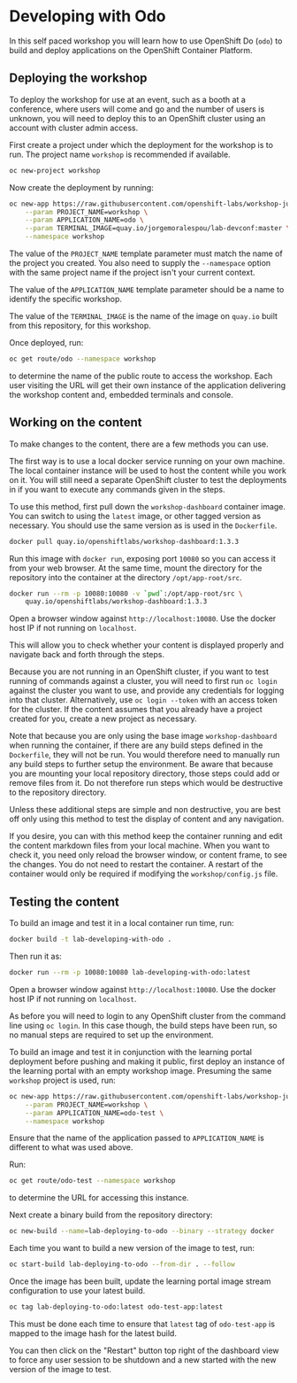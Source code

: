 Developing with Odo
===================

In this self paced workshop you will learn how to use OpenShift Do (`odo`) to build and deploy applications on the OpenShift Container Platform.

Deploying the workshop
----------------------

To deploy the workshop for use at an event, such as a booth at a conference, where users will come and go and the number of users is unknown, you will need to deploy this to an OpenShift cluster using an account with cluster admin access.

First create a project under which the deployment for the workshop is to run. The project name `workshop` is recommended if available.

```bash
oc new-project workshop
```

Now create the deployment by running:

```bash
oc new-app https://raw.githubusercontent.com/openshift-labs/workshop-jupyterhub/develop/templates/learning-portal-production.json \
    --param PROJECT_NAME=workshop \
    --param APPLICATION_NAME=odo \
    --param TERMINAL_IMAGE=quay.io/jorgemoralespou/lab-devconf:master \
    --namespace workshop
```

The value of the `PROJECT_NAME` template parameter must match the name of the project you created. You also need to supply the `--namespace` option with the same project name if the project isn't your current context.

The value of the `APPLICATION_NAME` template parameter should be a name to identify the specific workshop.

The value of the `TERMINAL_IMAGE` is the name of the image on `quay.io` built from this repository, for this workshop.

Once deployed, run:

```bash
oc get route/odo --namespace workshop
```

to determine the name of the public route to access the workshop. Each user visiting the URL will get their own instance of the application delivering the workshop content and, embedded terminals and console.

Working on the content
----------------------

To make changes to the content, there are a few methods you can
use.

The first way is to use a local docker service running on your own machine. The local container instance will be used to host the content while you work on it. You will still need a separate OpenShift cluster to test the deployments in if you want to execute any commands given in the steps.

To use this method, first pull down the `workshop-dashboard` container image. You can switch to using the `latest` image, or other tagged version as necessary. You should use the same version as is used in the `Dockerfile`.

```bash
docker pull quay.io/openshiftlabs/workshop-dashboard:1.3.3
```

Run this image with `docker run`, exposing port `10080` so you can access it from your web browser. At the same time, mount the directory for the repository into the container at the directory `/opt/app-root/src`.

```bash
docker run --rm -p 10080:10080 -v `pwd`:/opt/app-root/src \
    quay.io/openshiftlabs/workshop-dashboard:1.3.3
```

Open a browser window against `http://localhost:10080`. Use the docker host IP if not running on `localhost`.

This will allow you to check whether your content is displayed properly and navigate back and forth through the steps.

Because you are not running in an OpenShift cluster, if you want to test running of commands against a cluster, you will need to first run `oc login` against the cluster you want to use, and provide any credentials for logging into that cluster. Alternatively, use `oc login --token` with an access token for the cluster. If the content assumes that you already have a project created for you, create a new project as necessary.

Note that because you are only using the base image `workshop-dashboard` when running the container, if there are any build steps defined in the `Dockerfile`, they will not be run. You would therefore need to manually run any build steps to further setup the environment. Be aware that because you are mounting your local repository directory, those steps could add or remove files from it. Do not therefore run steps which would be destructive to the repository directory.

Unless these additional steps are simple and non destructive, you are best off only using this method to test the display of content and any navigation.

If you desire, you can with this method keep the container running and edit the content markdown files from your local machine. When you want to check it, you need only reload the browser window, or content frame, to see the changes. You do not need to restart the container. A restart of the container would only be required if modifying the `workshop/config.js` file.

Testing the content
-------------------

To build an image and test it in a local container run time, run:

```bash
docker build -t lab-developing-with-odo .
```

Then run it as:

```bash
docker run --rm -p 10080:10080 lab-developing-with-odo:latest
```

Open a browser window against `http://localhost:10080`. Use the docker host IP if not running on `localhost`.

As before you will need to login to any OpenShift cluster from the command line using `oc login`. In this case though, the build steps have been run, so no manual steps are required to set up the environment.

To build an image and test it in conjunction with the learning portal deployment before pushing and making it public, first deploy an instance of the learning portal with an empty workshop image. Presuming the same `workshop` project is used, run:

```bash
oc new-app https://raw.githubusercontent.com/openshift-labs/workshop-jupyterhub/develop/templates/learning-portal-production.json \
    --param PROJECT_NAME=workshop \
    --param APPLICATION_NAME=odo-test \
    --namespace workshop
```

Ensure that the name of the application passed to `APPLICATION_NAME` is different to what was used above.

Run:

```bash
oc get route/odo-test --namespace workshop
```
to determine the URL for accessing this instance.

Next create a binary build from the repository directory:

```bash
oc new-build --name=lab-deploying-to-odo --binary --strategy docker
```

Each time you want to build a new version of the image to test, run:

```bash
oc start-build lab-deploying-to-odo --from-dir . --follow
```

Once the image has been built, update the learning portal image stream configuration to use your latest build.

```bash
oc tag lab-deploying-to-odo:latest odo-test-app:latest
```

This must be done each time to ensure that `latest` tag of `odo-test-app` is mapped to the image hash for the latest build.

You can then click on the "Restart" button top right of the dashboard view to force any user session to be shutdown and a new started with the new version of the image to test.
